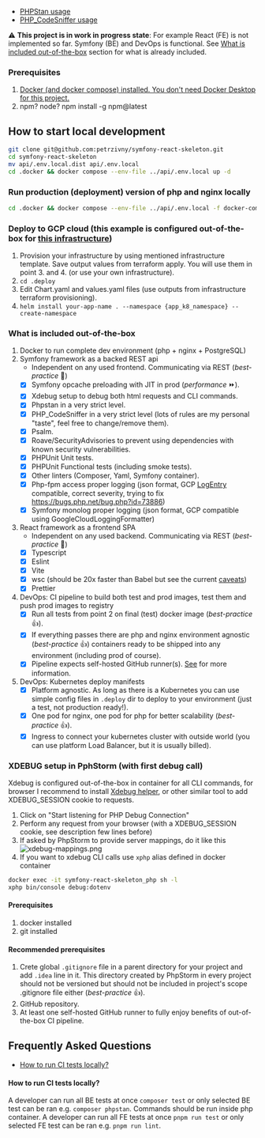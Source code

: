 - [PHPStan usage](documentation%2Fphpstan%2FREADME.md)
- [PHP_CodeSniffer usage](documentation%2Fphpcs%2FREADME.md)

:warning: **This project is in work in progress state**: For example React (FE) is not implemented so far. Symfony (BE) and DevOps is functional. See [What is included out-of-the-box](#what-is-included-out-of-the-box) section for what is already included.

### Prerequisites
1. [Docker (and docker compose) installed. You don't need Docker Desktop for this project.](https://docs.docker.com/engine/install/)
2. npm? node? npm install -g npm@latest

## How to start local development
```bash
git clone git@github.com:petrzivny/symfony-react-skeleton.git
cd symfony-react-skeleton
mv api/.env.local.dist api/.env.local
cd .docker && docker compose --env-file ../api/.env.local up -d
```

### Run production (deployment) version of php and nginx locally
```bash
cd .docker && docker compose --env-file ../api/.env.local -f docker-compose-prod.yaml up -d
```

### Deploy to GCP cloud (this example is configured out-of-the-box for [this infrastructure](https://github.com/petrzivny/infrastructure))
1. Provision your infrastructure by using mentioned infrastructure template. Save output values from terraform apply. You will use them in point 3. and 4. (or use your own infrastructure).
2. `cd .deploy`
3. Edit Chart.yaml and values.yaml files (use outputs from infrastructure terraform provisioning).
4. `helm install your-app-name . --namespace {app_k8_namespace} --create-namespace`

### What is included out-of-the-box
1. Docker to run complete dev environment (php + nginx + PostgreSQL)
2. Symfony framework as a backed REST api
   - Independent on any used frontend. Communicating via REST (_best-practice_ 🎯)
   - [x] Symfony opcache preloading with JIT in prod (_performance_ ⏩).
   - [x] Xdebug setup to debug both html requests and CLI commands.
   - [x] Phpstan in a very strict level.
   - [x] PHP_CodeSniffer in a very strict level (lots of rules are my personal "taste", feel free to change/remove them).
   - [x] Psalm.
   - [x] Roave/SecurityAdvisories to prevent using dependencies with known security vulnerabilities.
   - [x] PHPUnit Unit tests.
   - [x] PHPUnit Functional tests (including smoke tests).
   - [x] Other linters (Composer, Yaml, Symfony container).
   - [x] Php-fpm access proper logging (json format, GCP [LogEntry](https://cloud.google.com/logging/docs/reference/v2/rest/v2/LogEntry#httprequest) compatible, correct severity, trying to fix https://bugs.php.net/bug.php?id=73886)
   - [x] Symfony monolog proper logging (json format, GCP compatible using GoogleCloudLoggingFormatter)
3. React framework as a frontend SPA
   - Independent on any used backend. Communicating via REST (_best-practice_ 🎯)
   - [x] Typescript
   - [x] Eslint
   - [x] Vite
   - [x] wsc (should be 20x faster than Babel but see the current [caveats](https://github.com/vitejs/vite-plugin-react-swc#caveats))
   - [x] Prettier
4. DevOps: CI pipeline to build both test and prod images, test them and push prod images to registry
   - [x] Run all tests from point 2 on final (test) docker image (_best-practice_ 👍).
   - [x] If everything passes there are php and nginx environment agnostic (_best-practice_ 👍) containers ready to be shipped into any environment (including prod of course).
   - [x] Pipeline expects self-hosted GitHub runner(s). [See](https://docs.github.com/en/actions/hosting-your-own-runners/managing-self-hosted-runners/adding-self-hosted-runners) for more information.
5. DevOps: Kubernetes deploy manifests
   - [x] Platform agnostic. As long as there is a Kubernetes you can use simple config files in `.deploy` dir to deploy to your environment (just a test, not production ready!).
   - [x] One pod for nginx, one pod for php for better scalability (_best-practice_ 👍).
   - [x] Ingress to connect your kubernetes cluster with outside world (you can use platform Load Balancer, but it is usually billed).

### XDEBUG setup in PphStorm (with first debug call)
Xdebug is configured out-of-the-box in container for all CLI commands, for browser I recommend to install [Xdebug helper](https://chrome.google.com/webstore/detail/xdebug-helper/eadndfjplgieldjbigjakmdgkmoaaaoc), or other similar tool to add XDEBUG_SESSION cookie to requests.

1. Click on "Start listening for PHP Debug Connection"
2. Perform any request from your browser (with a XDEBUG_SESSION cookie, see description few lines before)
3. If asked by PhpStorm to provide server mappings, do it like this ![xdebug-mappings.png](documentation%2Fimages%2Fxdebug-mappings.png)
4. If you want to xdebug CLI calls use `xphp` alias defined in docker container
```bash
docker exec -it symfony-react-skeleton_php sh -l
xphp bin/console debug:dotenv
```

#### Prerequisites
1. docker installed
2. git installed

#### Recommended prerequisites
1. Crete global `.gitignore` file in a parent directory for your project and add `.idea` line in it. This directory created by PhpStorm in every project should not be versioned but should not be included in project's scope .gitignore file either (_best-practice_ 👍).
2. GitHub repository.
3. At least one self-hosted GitHub runner to fully enjoy benefits of out-of-the-box CI pipeline.

## Frequently Asked Questions
- [How to run CI tests locally?](#how-to-run-ci-tests-locally)
#### How to run CI tests locally?
A developer can run all BE tests at once `composer test` or only selected BE test can be ran e.g. `composer phpstan`. Commands should be run inside php container.
A developer can run all FE tests at once `pnpm run test` or only selected FE test can be ran e.g. `pnpm run lint`.
